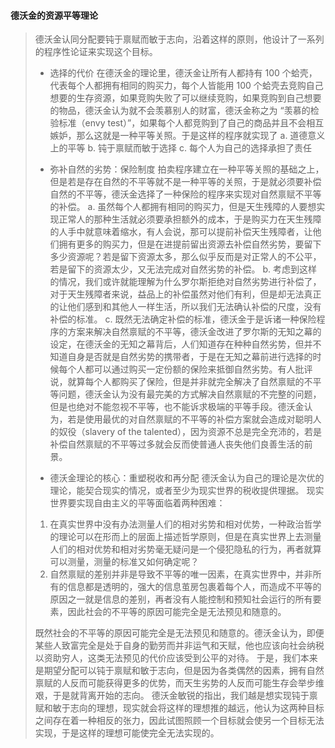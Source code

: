 #### 德沃金的资源平等理论
> 德沃金认同分配要钝于禀赋而敏于志向，沿着这样的原则，他设计了一系列的程序性论证来实现这个目标。
> * 选择的代价
> 在德沃金的理论里，德沃金让所有人都持有 100 个蛤壳，代表每个人都拥有相同的购买力，每个人皆能用 100 个蛤壳去竞购自己想要的生存资源，如果竞购失败了可以继续竞购，如果竞购到自己想要的物品，德沃金认为就不会羡慕别人的财富，德沃金称之为 “羡慕的检验标准（envy test）”，如果每个人都竞购到了自己的商品并且不会相互嫉妒，那么这就是一种平等关照。于是这样的程序就实现了 
> a. 道德意义上的平等
> b. 钝于禀赋而敏于选择
> c. 每个人为自己的选择承担了责任
> 
> * 弥补自然的劣势：保险制度
> 拍卖程序建立在一种平等关照的基础之上，但是若是存在自然的不平等就不是一种平等的关照，于是就必须要补偿自然的不平等，德沃金选择了一种保险的程序来实现对自然禀赋不平等的补偿。
> a. 虽然每个人都拥有相同的购买力，但是天生残障的人要想实现正常人的那种生活就必须要承担额外的成本，于是购买力在天生残障的人手中就意味着缩水，有人会说，那可以提前补偿天生残障者，让他们拥有更多的购买力，但是在进提前留出资源去补偿自然劣势，要留下多少资源呢？若是留下资源太多，那么似乎反而是对正常人的不公平，若是留下的资源太少，又无法完成对自然劣势的补偿。
> b. 考虑到这样的情况，我们或许就能理解为什么罗尔斯拒绝对自然劣势进行补偿了，对于天生残障者来说，益品上的补偿虽然对他们有利，但是却无法真正的让他们感到和其他人一样生活，所以我们无法确认补偿的尺度，没有补偿的标准。
> c. 既然无法确定补偿的标准，德沃金于是诉诸一种保险程序的方案来解决自然禀赋的不平等，德沃金改进了罗尔斯的无知之幕的设定，在德沃金的无知之幕背后，人们知道存在种种自然劣势，但并不知道自身是否就是自然劣势的携带者，于是在无知之幕前进行选择的时候每个人都可以通过购买一定份额的保险来抵御自然劣势。有人批评说，就算每个人都购买了保险，但是并非就完全解决了自然禀赋的不平等问题，德沃金认为没有最完美的方式解决自然禀赋的不完整的问题，但是也绝对不能忽视不平等，也不能诉求极端的平等手段。德沃金认为，若是使用最优的对自然禀赋的不平等的补偿方案就会造成对聪明人的奴役（slavery of the talented），因为资源不总是完全充沛的，若是补偿自然禀赋的不平等过多就会反而使普通人丧失他们良善生活的前景。
>
> * 德沃金理论的核心：重塑税收和再分配
> 德沃金认为自己的理论是次优的理论，能契合现实的情况，或者至少为现实世界的税收提供理据。
> 现实世界要实现自由主义的平等面临着两种困难：
> 
> 1. 在真实世界中没有办法测量人们的相对劣势和相对优势，一种政治哲学的理论可以在形而上的层面上描述哲学原则，但是在真实世界上去测量人们的相对优势和相对劣势毫无疑问是一个侵犯隐私的行为，再者就算可以测量，测量的标准又如何确定呢？
> 1. 自然禀赋的差别并非是导致不平等的唯一因素，在真实世界中，并非所有的信息都是透明的，强大的信息茧房包裹着每个人，而造成不平等的原因之一就是信息的差别，再者没有人能控制和预知社会运行的所有要素，因此社会的不平等的原因可能完全是无法预见和随意的。
> 
> 既然社会的不平等的原因可能完全是无法预见和随意的。德沃金认为，即便某些人致富完全是处于自身的勤劳而并非运气和天赋，他也应该向社会纳税以资助穷人，这类无法预见的代价应该受到公平的对待。
> 于是，我们本来是期望分配可以钝于禀赋和敏于志向，但是因为各类偶然的因素，拥有自然禀赋的人反而可能获得更多的优势，而天生劣势的人反而可能生存会举步维艰，于是就背离开始的志向。
> 德沃金敏锐的指出，我们越是想实现钝于禀赋和敏于志向的理想，现实就会将这样的理想推的越远，他认为这两种目标之间存在着一种相反的张力，因此试图照顾一个目标就会使另一个目标无法实现，于是这样的理想可能使完全无法实现的。